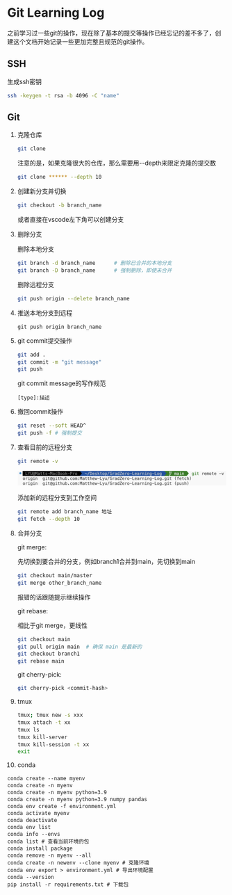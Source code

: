 # Git Learning Log

之前学习过一些git的操作，现在除了基本的提交等操作已经忘记的差不多了，创建这个文档开始记录一些更加完整且规范的git操作。

## SSH

生成ssh密钥

```bash
ssh -keygen -t rsa -b 4096 -C "name"
```

## Git

1. 克隆仓库

   ```bash
   git clone 
   ```

   注意的是，如果克隆很大的仓库，那么需要用--depth来限定克隆的提交数

   ```bash
   git clone ****** --depth 10
   ```

2. 创建新分支并切换

   ```bash
   git checkout -b branch_name
   ```

   或者直接在vscode左下角可以创建分支

3. 删除分支

   删除本地分支

   ```bash
   git branch -d branch_name      # 删除已合并的本地分支
   git branch -D branch_name      # 强制删除，即使未合并
   ```

   删除远程分支

   ```bash
   git push origin --delete branch_name
   ```

4. 推送本地分支到远程

   ```
   git push origin branch_name
   ```

5. git commit提交操作

   ```bash
   git add .
   git commit -m "git message"
   git push
   ```

   git commit message的写作规范

   ```
   [type]:描述
   ```

6. 撤回commit操作

   ```bash
   git reset --soft HEAD^
   git push -f # 强制提交
   ```

7. 查看目前的远程分支

   ```bash
   git remote -v
   ```

   <img src="./assets/image-20250609105703258.png" alt="image-20250609105703258" style="zoom:50%;" />

   添加新的远程分支到工作空间

   ```bash
   git remote add branch_name 地址
   git fetch --depth 10
   ```

8. 合并分支

   git merge:

   先切换到要合并的分支，例如branch1合并到main，先切换到main

   ```bash
   git checkout main/master
   git merge other_branch_name
   ```

   报错的话跟随提示继续操作

   git rebase:

   相比于git merge，更线性

   ```bash
   git checkout main
   git pull origin main  # 确保 main 是最新的
   git checkout branch1
   git rebase main
   ```

   git cherry-pick:

   ```bash
   git cherry-pick <commit-hash>
   ```

9. tmux

   ```bash
   tmux; tmux new -s xxx 
   tmux attach -t xx
   tmux ls
   tmux kill-server
   tmux kill-session -t xx
   exit
   ```

10. conda

   ```
   conda create --name myenv
   conda create -n myenv
   conda create -n myenv python=3.9
   conda create -n myenv python=3.9 numpy pandas
   conda env create -f environment.yml
   conda activate myenv
   conda deactivate
   conda env list
   conda info --envs
   conda list # 查看当前环境的包
   conda install package
   conda remove -n myenv --all
   conda create -n newenv --clone myenv # 克隆环境
   conda env export > environment.yml # 导出环境配置
   conda --version
   pip install -r requirements.txt # 下载包
   ```

   
